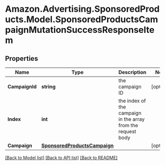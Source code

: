 # Amazon.Advertising.SponsoredProducts.Model.SponsoredProductsCampaignMutationSuccessResponseItem

## Properties

Name | Type | Description | Notes
------------ | ------------- | ------------- | -------------
**CampaignId** | **string** | the campaign ID | [optional] 
**Index** | **int** | the index of the campaign in the array from the request body | 
**Campaign** | [**SponsoredProductsCampaign**](SponsoredProductsCampaign.md) |  | [optional] 

[[Back to Model list]](../README.md#documentation-for-models) [[Back to API list]](../README.md#documentation-for-api-endpoints) [[Back to README]](../README.md)

